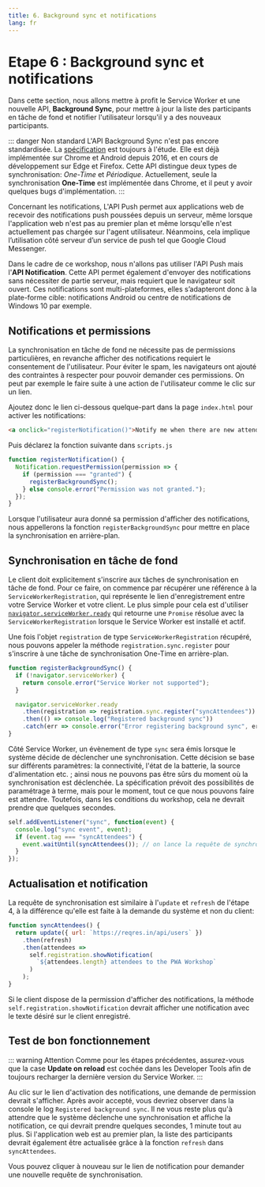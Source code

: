 ```yaml
---
title: 6. Background sync et notifications
lang: fr
---
```


# Etape 6 : Background sync et notifications

Dans cette section, nous allons mettre à profit le Service Worker et une nouvelle API, **Background Sync**, pour mettre à jour la liste des participants en tâche de fond et notifier l'utilisateur lorsqu'il y a des nouveaux participants.

::: danger Non standard
L'API Background Sync n'est pas encore standardisée. La [spécification](https://wicg.github.io/BackgroundSync/spec/) est toujours à l'étude. Elle est déjà implémentée sur Chrome et Android depuis 2016, et en cours de développement sur Edge et Firefox. Cette API distingue deux types de synchronisation: _One-Time_ et _Périodique_. Actuellement, seule la synchronisation **One-Time** est implémentée dans Chrome, et il peut y avoir quelques bugs d'implémentation.
:::

Concernant les notifications, L'API Push permet aux applications web de recevoir des notifications push poussées depuis un serveur, même lorsque l'application web n'est pas au premier plan et même lorsqu'elle n'est actuellement pas chargée sur l'agent utilisateur. Néanmoins, cela implique l’utilisation côté serveur d’un service de push tel que Google Cloud Messenger.

Dans le cadre de ce workshop, nous n'allons pas utiliser l'API Push mais l'**API Notification**. Cette API permet également d'envoyer des notifications sans nécessiter de partie serveur, mais requiert que le navigateur soit ouvert. Ces notifications sont multi-plateformes, elles s’adapteront donc à la plate-forme cible: notifications Android ou centre de notifications de Windows 10 par exemple.

## Notifications et permissions

La synchronisation en tâche de fond ne nécessite pas de permissions particulières, en revanche afficher des notifications requiert le consentement de l'utilisateur. Pour éviter le spam, les navigateurs ont ajouté des contraintes à respecter pour pouvoir demander ces permissions. On peut par exemple le faire suite à une action de l'utilisateur comme le clic sur un lien.

Ajoutez donc le lien ci-dessous quelque-part dans la page `index.html` pour activer les notifications:

```html
<a onclick="registerNotification()">Notify me when there are new attendees</a>
```

Puis déclarez la fonction suivante dans `scripts.js`

```js
function registerNotification() {
  Notification.requestPermission(permission => {
    if (permission === "granted") {
      registerBackgroundSync();
    } else console.error("Permission was not granted.");
  });
}
```

Lorsque l'utilisateur aura donné sa permission d'afficher des notifications, nous appellerons la fonction `registerBackgroundSync` pour mettre en place la synchronisation en arrière-plan.

## Synchronisation en tâche de fond

Le client doit explicitement s'inscrire aux tâches de synchronisation en tâche de fond. Pour ce faire, on commence par récupérer une référence à la `ServiceWorkerRegistration`, qui représente le lien d'enregistrement entre votre Service Worker et votre client. Le plus simple pour cela est d'utiliser [`navigator.serviceWorker.ready`](https://developer.mozilla.org/en-US/docs/Web/API/ServiceWorkerContainer/ready) qui retourne une `Promise` résolue avec la `ServiceWorkerRegistration` lorsque le Service Worker est installé et actif.

Une fois l'objet `registration` de type `ServiceWorkerRegistration` récupéré, nous pouvons appeler la méthode `registration.sync.register` pour s'inscrire à une tâche de synchronisation One-Time en arrière-plan.

```js
function registerBackgroundSync() {
  if (!navigator.serviceWorker) {
    return console.error("Service Worker not supported");
  }

  navigator.serviceWorker.ready
    .then(registration => registration.sync.register("syncAttendees"))
    .then(() => console.log("Registered background sync"))
    .catch(err => console.error("Error registering background sync", err));
}
```

Côté Service Worker, un évènement de type `sync` sera émis lorsque le système décide de déclencher une synchronisation. Cette décision se base sur différents paramètres: la connectivité, l'état de la batterie, la source d'alimentation etc. ; ainsi nous ne pouvons pas être sûrs du moment où la synchronisation est déclenchée. La spécification prévoit des possibilités de paramétrage à terme, mais pour le moment, tout ce que nous pouvons faire est attendre. Toutefois, dans les conditions du workshop, cela ne devrait prendre que quelques secondes.

```js
self.addEventListener("sync", function(event) {
  console.log("sync event", event);
  if (event.tag === "syncAttendees") {
    event.waitUntil(syncAttendees()); // on lance la requête de synchronisation
  }
});
```

## Actualisation et notification

La requête de synchronisation est similaire à l'`update` et `refresh` de l'étape 4, à la différence qu'elle est faite à la demande du système et non du client:

```js
function syncAttendees() {
  return update({ url: `https://reqres.in/api/users` })
    .then(refresh)
    .then(attendees =>
      self.registration.showNotification(
        `${attendees.length} attendees to the PWA Workshop`
      )
    );
}
```

Si le client dispose de la permission d'afficher des notifications, la méthode `self.registration.showNotification` devrait afficher une notification avec le texte désiré sur le client enregistré.

## Test de bon fonctionnement

::: warning Attention
Comme pour les étapes précédentes, assurez-vous que la case **Update on reload** est cochée dans les Developer Tools afin de toujours recharger la dernière version du Service Worker.
:::

Au clic sur le lien d'activation des notifications, une demande de permission devrait s'afficher. Après avoir accepté, vous devriez observer dans la console le log `Registered background sync`. Il ne vous reste plus qu'à attendre que le système déclenche une synchronisation et affiche la notification, ce qui devrait prendre quelques secondes, 1 minute tout au plus. Si l'application web est au premier plan, la liste des participants devrait également être actualisée grâce à la fonction `refresh` dans `syncAttendees`.

Vous pouvez cliquer à nouveau sur le lien de notification pour demander une nouvelle requête de synchronisation.
